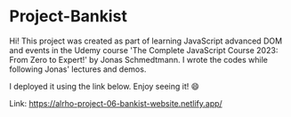 # Project-Bankist

Hi! This project was created as part of learning JavaScript advanced DOM and events in the Udemy course 'The Complete JavaScript Course 2023: From Zero to Expert!' by Jonas Schmedtmann. I wrote the codes while following Jonas' lectures and demos.

I deployed it using the link below. Enjoy seeing it! 😄

Link: https://alrho-project-06-bankist-website.netlify.app/


